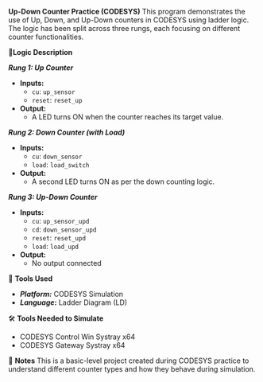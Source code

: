 **Up-Down Counter Practice (CODESYS)**
This program demonstrates the use of Up, Down, and Up-Down counters in CODESYS using ladder logic. The logic has been split across three rungs, each focusing on different counter functionalities.

🧩**Logic Description**

**_Rung 1: Up Counter_**
- **Inputs:** 
  - `cu`: `up_sensor`
  - `reset`: `reset_up`
- **Output:** 
  - A LED turns ON when the counter reaches its target value.

**_Rung 2: Down Counter (with Load)_**
- **Inputs:**
  - `cu`: `down_sensor`
  - `load`: `load_switch`
- **Output:** 
  - A second LED turns ON as per the down counting logic.

**_Rung 3: Up-Down Counter_**
- **Inputs:**
  - `cu`: `up_sensor_upd`
  - `cd`: `down_sensor_upd`
  - `reset`: `reset_upd`
  - `load`: `load_upd`
- **Output:** 
  - No output connected
  
🔧 **Tools Used**
- **_Platform:_** CODESYS Simulation
- **_Language_:** Ladder Diagram (LD)
  
🛠️ **Tools Needed to Simulate**
  
- CODESYS Control Win Systray x64
- CODESYS Gateway Systray x64

📌 **Notes**
This is a basic-level project created during CODESYS practice to understand different counter types and how they behave during simulation.
